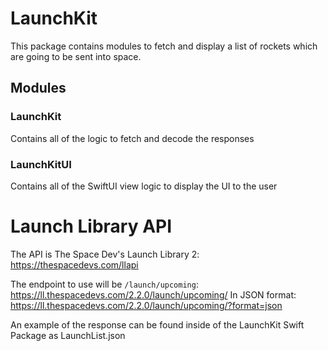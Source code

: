 #  LaunchKit

This package contains modules to fetch and display a list of rockets which are going to be sent into space.

## Modules

### LaunchKit

Contains all of the logic to fetch and decode the responses

### LaunchKitUI

Contains all of the SwiftUI view logic to display the UI to the user

# Launch Library API

The API is The Space Dev's Launch Library 2: https://thespacedevs.com/llapi

The endpoint to use will be `/launch/upcoming`: https://ll.thespacedevs.com/2.2.0/launch/upcoming/
In JSON format: https://ll.thespacedevs.com/2.2.0/launch/upcoming/?format=json

An example of the response can be found inside of the LaunchKit Swift Package as LaunchList.json
